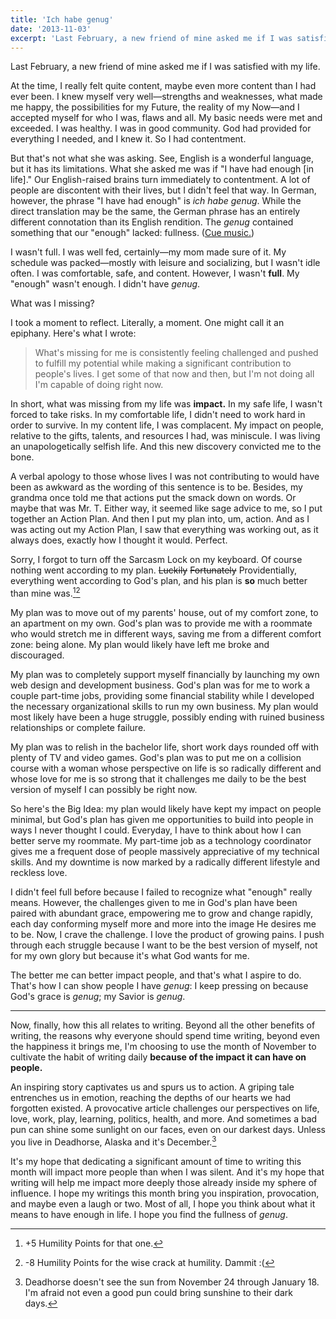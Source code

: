 ```yaml
---
title: 'Ich habe genug'
date: '2013-11-03'
excerpt: 'Last February, a new friend of mine asked me if I was satisfied with my life. While reflecting on what is “enough,” I discovered what I was really missing.'
---
```


Last February, a new friend of mine asked me if I was satisfied with my life.

At the time, I really felt quite content, maybe even more content than I had ever been. I knew myself very well—strengths and weaknesses, what made me happy, the possibilities for my Future, the reality of my Now—and I accepted myself for who I was, flaws and all. My basic needs were met and exceeded. I was healthy. I was in good community. God had provided for everything I needed, and I knew it. So I had contentment.

But that's not what she was asking. See, English is a wonderful language, but it has its limitations. What she asked me was if "I have had enough [in life]." Our English-raised brains turn immediately to contentment. A lot of people are discontent with their lives, but I didn't feel that way. In German, however, the phrase "I have had enough" is _ich habe genug_. While the direct translation may be the same, the German phrase has an entirely different connotation than its English rendition. The _genug_ contained something that our "enough" lacked: fullness. ([Cue music.][song])

I wasn't full. I was well fed, certainly—my mom made sure of it. My schedule was packed—mostly with leisure and socializing, but I wasn't idle often. I was comfortable, safe, and content. However, I wasn't **full**. My "enough" wasn't enough. I didn't have _genug_.

What was I missing?

I took a moment to reflect. Literally, a moment. One might call it an epiphany. Here's what I wrote:

> What's missing for me is consistently feeling challenged and pushed to fulfill my potential while making a significant contribution to people's lives. I get some of that now and then, but I'm not doing all I'm capable of doing right now.

In short, what was missing from my life was **impact.** In my safe life, I wasn't forced to take risks. In my comfortable life, I didn't need to work hard in order to survive. In my content life, I was complacent. My impact on people, relative to the gifts, talents, and resources I had, was miniscule. I was living an unapologetically selfish life. And this new discovery convicted me to the bone.

A verbal apology to those whose lives I was not contributing to would have been as awkward as the wording of this sentence is to be. Besides, my grandma once told me that actions put the smack down on words. Or maybe that was Mr. T. Either way, it seemed like sage advice to me, so I put together an Action Plan. And then I put my plan into, um, action. And as I was acting out my Action Plan, I saw that everything was working out, as it always does, exactly how I thought it would. Perfect.

Sorry, I forgot to turn off the Sarcasm Lock on my keyboard. Of course nothing went according to my plan. ~~Luckily~~ ~~Fortunately~~ Providentially, everything went according to God's plan, and his plan is **so** much better than mine was.[^1][^2]

My plan was to move out of my parents' house, out of my comfort zone, to an apartment on my own. God's plan was to provide me with a roommate who would stretch me in different ways, saving me from a different comfort zone: being alone. My plan would likely have left me broke and discouraged.

My plan was to completely support myself financially by launching my own web design and development business. God's plan was for me to work a couple part-time jobs, providing some financial stability while I developed the necessary organizational skills to run my own business. My plan would most likely have been a huge struggle, possibly ending with ruined business relationships or complete failure.

My plan was to relish in the bachelor life, short work days rounded off with plenty of TV and video games. God's plan was to put me on a collision course with a woman whose perspective on life is so radically different and whose love for me is so strong that it challenges me daily to be the best version of myself I can possibly be right now.

So here's the Big Idea: my plan would likely have kept my impact on people minimal, but God's plan has given me opportunities to build into people in ways I never thought I could. Everyday, I have to think about how I can better serve my roommate. My part-time job as a technology coordinator gives me a frequent dose of people massively appreciative of my technical skills. And my downtime is now marked by a radically different lifestyle and reckless love.

I didn't feel full before because I failed to recognize what "enough" really means. However, the challenges given to me in God's plan have been paired with abundant grace, empowering me to grow and change rapidly, each day conforming myself more and more into the image He desires me to be. Now, I crave the challenge. I love the product of growing pains. I push through each struggle because I want to be the best version of myself, not for my own glory but because it's what God wants for me.

The better me can better impact people, and that's what I aspire to do. That's how I can show people I have _genug_: I keep pressing on because God's grace is _genug_; my Savior is _genug_.

---

Now, finally, how this all relates to writing. Beyond all the other benefits of writing, the reasons why everyone should spend time writing, beyond even the happiness it brings me, I'm choosing to use the month of November to cultivate the habit of writing daily **because of the impact it can have on people.**

An inspiring story captivates us and spurs us to action. A griping tale entrenches us in emotion, reaching the depths of our hearts we had forgotten existed. A provocative article challenges our perspectives on life, love, work, play, learning, politics, health, and more. And sometimes a bad pun can shine some sunlight on our faces, even on our darkest days. Unless you live in Deadhorse, Alaska and it's December.[^3]

It's my hope that dedicating a significant amount of time to writing this month will impact more people than when I was silent. And it's my hope that writing will help me impact more deeply those already inside my sphere of influence. I hope my writings this month bring you inspiration, provocation, and maybe even a laugh or two. Most of all, I hope you think about what it means to have enough in life. I hope you find the fullness of _genug_.

[^1]: +5 Humility Points for that one.

[^2]: -8 Humility Points for the wise crack at humility. Dammit :(

[^3]: Deadhorse doesn't see the sun from November 24 through January 18. I'm afraid not even a good pun could bring sunshine to their dark days.

[song]: http://www.youtube.com/watch?v=foHTQ2qGozs
